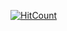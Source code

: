 [![HitCount](http://hits.dwyl.com/OlimNoaah/test-readme.svg)](http://hits.dwyl.com/OlimNoaah/test-readme)
